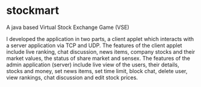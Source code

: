 stockmart
=========

A java based Virtual Stock Exchange Game (VSE)

I developed the application in two parts, a client applet which interacts with a server application via TCP and UDP. The features of the client applet include live ranking, chat discussion, news items, company stocks and their market values, the status of share market and sensex. The features of the admin application (server) include live view of the users, their details, stocks and money, set news items, set time limit, block chat, delete user, view rankings, chat discussion and edit stock prices.
